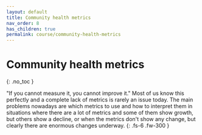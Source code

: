 ```yaml
---
layout: default
title: Community health metrics
nav_order: 8
has_children: true
permalink: course/community-health-metrics
---
```


# Community health metrics
{: .no_toc }

"If you cannot measure it, you cannot improve it." Most of us know this perfectly and a complete lack of metrics is rarely an issue today. The main problems nowadays are which metrics to use and how to interpret them in situations where there are a lot of metrics and some of them show growth, but others show a decline, or when the metrics don't show any change, but clearly there are enormous changes underway.
{: .fs-6 .fw-300 }